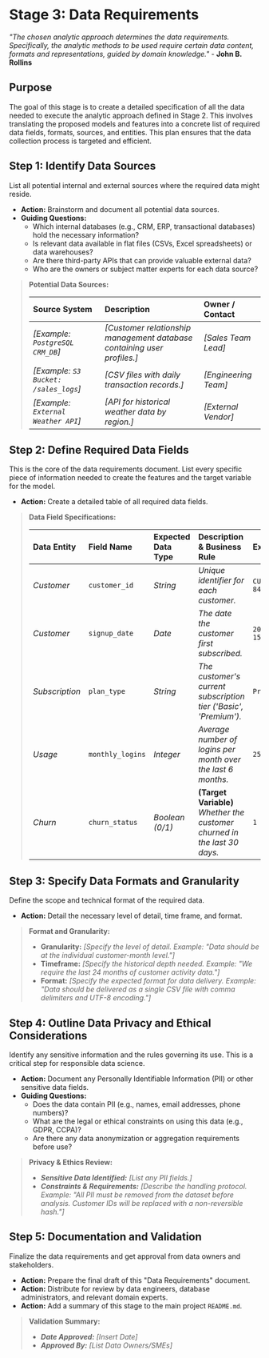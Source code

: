 # Stage 3: Data Requirements
_"The chosen analytic approach determines the data requirements. Specifically, the analytic methods to be used require certain data content, formats and representations, guided by domain knowledge."_ - **John B. Rollins**


## Purpose
The goal of this stage is to create a detailed specification of all the data needed to execute the analytic approach defined in Stage 2. This involves translating the proposed models and features into a concrete list of required data fields, formats, sources, and entities. This plan ensures that the data collection process is targeted and efficient.


## Step 1: Identify Data Sources
List all potential internal and external sources where the required data might reside.

* **Action:** Brainstorm and document all potential data sources.
* **Guiding Questions:**
    * Which internal databases (e.g., CRM, ERP, transactional databases) hold the necessary information?
    * Is relevant data available in flat files (CSVs, Excel spreadsheets) or data warehouses?
    * Are there third-party APIs that can provide valuable external data?
    * Who are the owners or subject matter experts for each data source?

> **Potential Data Sources:**
>
> | Source System | Description | Owner / Contact |
> | :--- | :--- | :--- |
> | *[Example: `PostgreSQL CRM_DB`]* | *[Customer relationship management database containing user profiles.]* | *[Sales Team Lead]* |
> | *[Example: `S3 Bucket: /sales_logs`]* | *[CSV files with daily transaction records.]* | *[Engineering Team]* |
> | *[Example: `External Weather API`]* | *[API for historical weather data by region.]* | *[External Vendor]* |


## Step 2: Define Required Data Fields
This is the core of the data requirements document. List every specific piece of information needed to create the features and the target variable for the model.

* **Action:** Create a detailed table of all required data fields.

> **Data Field Specifications:**
>
> | Data Entity | Field Name | Expected Data Type | Description & Business Rule | Example | Relevance to Objective |
> | :--- | :--- | :--- | :--- | :--- | :--- |
> | *Customer* | `customer_id` | *String* | *Unique identifier for each customer.* | `CUST-8472` | *Primary key for joining.* |
> | *Customer* | `signup_date` | *Date* | *The date the customer first subscribed.* | `2023-01-15` | *Needed to calculate customer tenure.* |
> | *Subscription*| `plan_type` | *String* | *The customer's current subscription tier ('Basic', 'Premium').* | `Premium` | *A key feature for the churn model.*|
> | *Usage* | `monthly_logins` | *Integer* | *Average number of logins per month over the last 6 months.* | `25` | *Hypothesized to correlate with engagement.*|
> | *Churn* | `churn_status` | *Boolean (0/1)* | **(Target Variable)** *Whether the customer churned in the last 30 days.* | `1` | *The outcome we are predicting.* |


## Step 3: Specify Data Formats and Granularity
Define the scope and technical format of the required data.

* **Action:** Detail the necessary level of detail, time frame, and format.

> **Format and Granularity:**
>
> * **Granularity:** *[Specify the level of detail. Example: "Data should be at the individual customer-month level."]*
> * **Timeframe:** *[Specify the historical depth needed. Example: "We require the last 24 months of customer activity data."]*
> * **Format:** *[Specify the expected format for data delivery. Example: "Data should be delivered as a single CSV file with comma delimiters and UTF-8 encoding."]*


## Step 4: Outline Data Privacy and Ethical Considerations
Identify any sensitive information and the rules governing its use. This is a critical step for responsible data science.

* **Action:** Document any Personally Identifiable Information (PII) or other sensitive data fields.
* **Guiding Questions:**
    * Does the data contain PII (e.g., names, email addresses, phone numbers)?
    * What are the legal or ethical constraints on using this data (e.g., GDPR, CCPA)?
    * Are there any data anonymization or aggregation requirements before use?

> **Privacy & Ethics Review:**
>
> * ***Sensitive Data Identified:*** *[List any PII fields.]*
> * ***Constraints & Requirements:*** *[Describe the handling protocol. Example: "All PII must be removed from the dataset before analysis. Customer IDs will be replaced with a non-reversible hash."]*


## Step 5: Documentation and Validation
Finalize the data requirements and get approval from data owners and stakeholders.

* **Action:** Prepare the final draft of this "Data Requirements" document.
* **Action:** Distribute for review by data engineers, database administrators, and relevant domain experts.
* **Action:** Add a summary of this stage to the main project `README.md`.

> **Validation Summary:**
>
> * ***Date Approved:*** *[Insert Date]*
> * ***Approved By:*** *[List Data Owners/SMEs]*